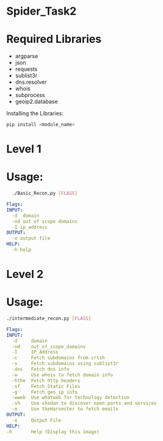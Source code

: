 # Spider_Task2

# Required Libraries
- argparse
- json
- requests
- sublist3r
- dns.resolver
- whois
- subprocess
- geoip2.database

Installing the Libraries:
``` sh
pip install <module_name>
```

# Level 1

# Usage:
```sh
  ./Basic_Recon.py [FLAGS]
```
```yaml
Flags:
INPUT:
  -d  domain
  -nd out of scope domains
  -I ip_address
OUTPUT:
  -o output file
HELP:
  -h help
```

# Level 2

# Usage:
```sh
./intermediate_recon.py [FLAGS]
```

```yaml
Flags:
INPUT:
  -d     domain
  -nd    out_of_scope_domains
  -I     IP_Address
  -c     Fetch subdomains from crtsh
  -s     Fetch subdomains using sublist3r
  -dns   Fetch dns info
  -w     Use whois to fetch domain info
  -hthe  Fetch http headers
  -sf    Fetch Static Files
  -g     Fetch geo_ip info
  -wweb  Use whatweb for technology detection
  -sh    Use shodan to discover open ports and services
  -e     Use theHarvester to fetch emails
OUTPUT:
  -o     Output File
HELP:
-h       Help (Display this image)
```
